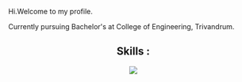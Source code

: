 Hi.Welcome to my profile. 

Currently pursuing Bachelor's at College of Engineering, Trivandrum.


<h2 align="center">Skills :</h2>
<p align="center">
  <a href="https://skillicons.dev">
    <img src="https://skillicons.dev/icons?i=git,python,bash,linux,vscode,html,github,c,cpp,gitlab,mysql" />
  </a>
</p>
